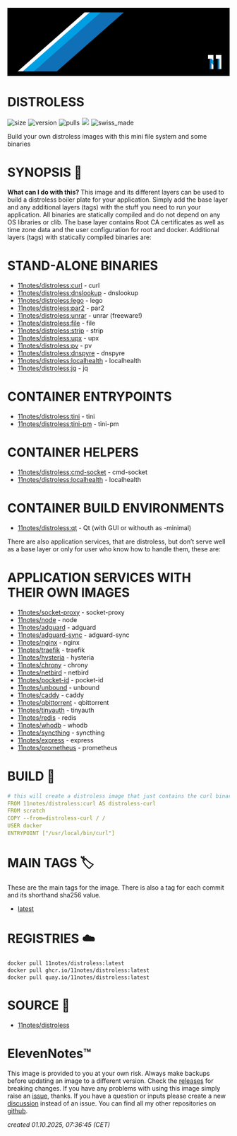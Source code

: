 ![banner](https://github.com/11notes/defaults/blob/main/static/img/banner.png?raw=true)

# DISTROLESS
![size](https://img.shields.io/docker/image-size/11notes/distroless/latest?color=0eb305)![5px](https://github.com/11notes/defaults/blob/main/static/img/transparent5x2px.png?raw=true)![version](https://img.shields.io/docker/v/11notes/distroless/latest?color=eb7a09)![5px](https://github.com/11notes/defaults/blob/main/static/img/transparent5x2px.png?raw=true)![pulls](https://img.shields.io/docker/pulls/11notes/distroless?color=2b75d6)![5px](https://github.com/11notes/defaults/blob/main/static/img/transparent5x2px.png?raw=true)[<img src="https://img.shields.io/github/issues/11notes/docker-DISTROLESS?color=7842f5">](https://github.com/11notes/docker-DISTROLESS/issues)![5px](https://github.com/11notes/defaults/blob/main/static/img/transparent5x2px.png?raw=true)![swiss_made](https://img.shields.io/badge/Swiss_Made-FFFFFF?labelColor=FF0000&logo=data:image/svg%2bxml;base64,PHN2ZyB2ZXJzaW9uPSIxIiB3aWR0aD0iNTEyIiBoZWlnaHQ9IjUxMiIgdmlld0JveD0iMCAwIDMyIDMyIiB4bWxucz0iaHR0cDovL3d3dy53My5vcmcvMjAwMC9zdmciPgogIDxyZWN0IHdpZHRoPSIzMiIgaGVpZ2h0PSIzMiIgZmlsbD0idHJhbnNwYXJlbnQiLz4KICA8cGF0aCBkPSJtMTMgNmg2djdoN3Y2aC03djdoLTZ2LTdoLTd2LTZoN3oiIGZpbGw9IiNmZmYiLz4KPC9zdmc+)

Build your own distroless images with this mini file system and some binaries

# SYNOPSIS 📖
**What can I do with this?** This image and its different layers can be used to build a distroless boiler plate for your application. Simply add the base layer and any additional layers (tags) with the stuff you need to run your application. All binaries are statically compiled and do not depend on any OS libraries or clib. The base layer contains Root CA certificates as well as time zone data and the user configuration for root and docker. Additional layers (tags) with statically compiled binaries are:

# STAND-ALONE BINARIES
* [11notes/distroless:curl](https://github.com/11notes/docker-distroless/blob/master/curl.dockerfile) - curl
* [11notes/distroless:dnslookup](https://github.com/11notes/docker-distroless/blob/master/dnslookup.dockerfile) - dnslookup
* [11notes/distroless:lego](https://github.com/11notes/docker-distroless/blob/master/lego.dockerfile) - lego
* [11notes/distroless:par2](https://github.com/11notes/docker-distroless/blob/master/par2.dockerfile) - par2
* [11notes/distroless:unrar](https://github.com/11notes/docker-distroless/blob/master/unrar.dockerfile) - unrar (freeware!)
* [11notes/distroless:file](https://github.com/11notes/docker-distroless/blob/master/file.dockerfile) - file
* [11notes/distroless:strip](https://github.com/11notes/docker-distroless/blob/master/strip.dockerfile) - strip
* [11notes/distroless:upx](https://github.com/11notes/docker-distroless/blob/master/upx.dockerfile) - upx
* [11notes/distroless:pv](https://github.com/11notes/docker-distroless/blob/master/pv.dockerfile) - pv
* [11notes/distroless:dnspyre](https://github.com/11notes/docker-distroless/blob/master/dnspyre.dockerfile) - dnspyre
* [11notes/distroless:localhealth](https://github.com/11notes/docker-distroless/blob/master/localhealth.dockerfile) - localhealth
* [11notes/distroless:jq](https://github.com/11notes/docker-distroless/blob/master/jq.dockerfile) - jq

# CONTAINER ENTRYPOINTS
* [11notes/distroless:tini](https://github.com/11notes/docker-distroless/blob/master/tini.dockerfile) - tini
* [11notes/distroless:tini-pm](https://github.com/11notes/go-tini-pm) - tini-pm

# CONTAINER HELPERS
* [11notes/distroless:cmd-socket](https://github.com/11notes/go-cmd-socket) - cmd-socket
* [11notes/distroless:localhealth](https://github.com/11notes/docker-distroless/blob/master/localhealth.dockerfile) - localhealth

# CONTAINER BUILD ENVIRONMENTS
* [11notes/distroless:qt](https://github.com/11notes/docker-distroless/blob/master/qt.dockerfile) - Qt (with GUI or withouth as -minimal)

There are also application services, that are distroless, but don’t serve well as a base layer or only for user who know how to handle them, these are:

# APPLICATION SERVICES WITH THEIR OWN IMAGES
* [11notes/socket-proxy](https://github.com/11notes/docker-socket-proxy) - socket-proxy
* [11notes/node](https://github.com/11notes/docker-node) - node
* [11notes/adguard](https://github.com/11notes/docker-adguard) - adguard
* [11notes/adguard-sync](https://github.com/11notes/docker-adguard-sync) - adguard-sync
* [11notes/nginx](https://github.com/11notes/docker-nginx) - nginx
* [11notes/traefik](https://github.com/11notes/docker-traefik) - traefik
* [11notes/hysteria](https://github.com/11notes/docker-hysteria) - hysteria
* [11notes/chrony](https://github.com/11notes/docker-chrony) - chrony
* [11notes/netbird](https://github.com/11notes/docker-netbird) - netbird
* [11notes/pocket-id](https://github.com/11notes/docker-pocket-id) - pocket-id
* [11notes/unbound](https://github.com/11notes/docker-unbound) - unbound
* [11notes/caddy](https://github.com/11notes/docker-caddy) - caddy
* [11notes/qbittorrent](https://github.com/11notes/docker-qbittorrent) - qbittorrent
* [11notes/tinyauth](https://github.com/11notes/docker-tinyauth) - tinyauth
* [11notes/redis](https://github.com/11notes/docker-redis) - redis
* [11notes/whodb](https://github.com/11notes/docker-whodb) - whodb
* [11notes/syncthing](https://github.com/11notes/docker-syncthing) - syncthing
* [11notes/express](https://github.com/11notes/docker-express) - express
* [11notes/prometheus](https://github.com/11notes/docker-prometheuss) - prometheus

# BUILD 🚧
```yaml
# this will create a distroless image that just contains the curl binary
FROM 11notes/distroless:curl AS distroless-curl
FROM scratch
COPY --from=distroless-curl / /
USER docker
ENTRYPOINT ["/usr/local/bin/curl"]
```

# MAIN TAGS 🏷️
These are the main tags for the image. There is also a tag for each commit and its shorthand sha256 value.

* [latest](https://hub.docker.com/r/11notes/distroless/tags?name=latest)

# REGISTRIES ☁️
```
docker pull 11notes/distroless:latest
docker pull ghcr.io/11notes/distroless:latest
docker pull quay.io/11notes/distroless:latest
```

# SOURCE 💾
* [11notes/distroless](https://github.com/11notes/docker-DISTROLESS)

# ElevenNotes™️
This image is provided to you at your own risk. Always make backups before updating an image to a different version. Check the [releases](https://github.com/11notes/docker-distroless/releases) for breaking changes. If you have any problems with using this image simply raise an [issue](https://github.com/11notes/docker-distroless/issues), thanks. If you have a question or inputs please create a new [discussion](https://github.com/11notes/docker-distroless/discussions) instead of an issue. You can find all my other repositories on [github](https://github.com/11notes?tab=repositories).

*created 01.10.2025, 07:36:45 (CET)*